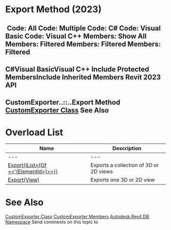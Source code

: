 # Export Method (2023)

﻿
 Code: All Code: Multiple Code: C# Code: Visual Basic Code: Visual C++  Members: Show All Members: Filtered Members: Filtered Members: Filtered   
---  
C#Visual BasicVisual C++
Include Protected MembersInclude Inherited Members
Revit 2023 API  
---  
CustomExporter..::..Export Method   
[CustomExporter Class](d2437433-9183-cbb1-1c67-dedd86db5b5a.md "CustomExporter Class") See Also  
---  
# Overload List
| Name | Description |
| --- | --- |
| --- | --- | --- |
| [Export(IList<(Of <<'(ElementId>)>>))](58d06458-fd6a-bdef-c457-2c52b50a70e8.md "Export Method \(IList\(ElementId\)\)") | Exports a collection of 3D or 2D views |
| [Export(View)](5a648f8c-62a0-d4c7-873c-8eab9f7abe7d.md "Export Method \(View\)") | Exports one 3D or 2D view |

# See Also
[CustomExporter Class](d2437433-9183-cbb1-1c67-dedd86db5b5a.md "CustomExporter Class")
[CustomExporter Members](a6684d1f-2e02-02fe-9904-36b1b96dbe45.md "CustomExporter Members")
[Autodesk.Revit.DB Namespace](87546ba7-461b-c646-cbb1-2cb8f5bff8b2.md "Autodesk.Revit.DB Namespace")
Send comments on this topic to 